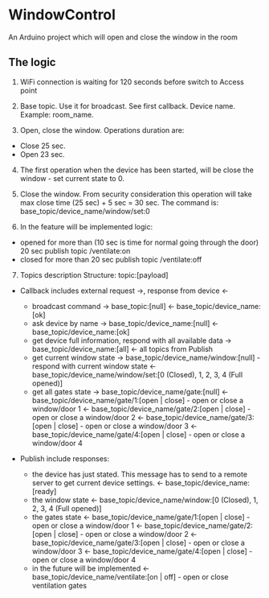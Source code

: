 # WindowControl
An Arduino project which will open and close the window in the room

## The logic
1. WiFi connection is waiting for 120 seconds before switch to Access point

1. Base topic. Use it for broadcast. See first callback.
Device name. Example: room_name.

1. Open, close the window. Operations duration are:
 - Close 25 sec.
 - Open  23 sec.

4. The first operation when the device has been started, will be close the window - set current state to 0.

1. Close the window. From security consideration this operation will take max close time (25 sec) + 5 sec = 30 sec. The command is: base_topic/device_name/window/set:0

1. In the feature will be implemented logic:
 - opened for more than (10 sec is time for normal going through the door) 20 sec publish topic /ventilate:on
 - closed for more than 20 sec publish topic /ventilate:off

7. Topics description
Structure: topic:[payload]

- Callback includes external request ->, response from device <-
    - broadcast command
        -> base_topic:[null]
        <- base_topic/device_name:[ok]
    - ask device by name
        -> base_topic/device_name:[null]
        <- base_topic/device_name:[ok]
    - get device full information, respond with all available data
        -> base_topic/device_name:[all]
        <- all topics from Publish
    - get current window state
        -> base_topic/device_name/window:[null] - respond with current window state
        <- base_topic/device_name/window/set:[0 (Closed), 1, 2, 3, 4 (Full opened)]
    - get all gates state
        -> base_topic/device_name/gate:[null]
        <- base_topic/device_name/gate/1:[open | close] - open or close a window/door 1
        <- base_topic/device_name/gate/2:[open | close] - open or close a window/door 2
        <- base_topic/device_name/gate/3:[open | close] - open or close a window/door 3
        <- base_topic/device_name/gate/4:[open | close] - open or close a window/door 4

- Publish include responses:
    - the device has just stated. This message has to send to a remote server to get current device settings.
        <- base_topic/device_name:[ready]
    - the window state
        <- base_topic/device_name/window:[0 (Closed), 1,  2, 3, 4 (Full opened)]
    - the gates state
        <- base_topic/device_name/gate/1:[open | close] - open or close a window/door 1
        <- base_topic/device_name/gate/2:[open | close] - open or close a window/door 2
        <- base_topic/device_name/gate/3:[open | close] - open or close a window/door 3
        <- base_topic/device_name/gate/4:[open | close] - open or close a window/door 4
    - in the future will be implemented
        <- base_topic/device_name/ventilate:[on | off] - open or close ventilation gates
